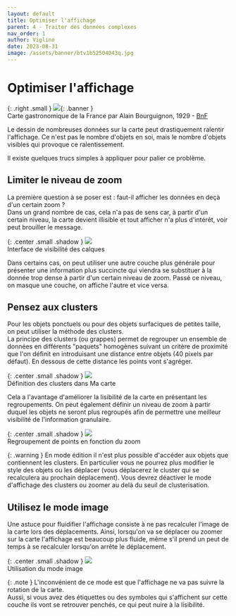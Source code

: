 ```yaml
---
layout: default
title: Optimiser l'affichage
parent: 4 - Traiter des données complexes
nav_order: 1
author: Viglino
date: 2023-08-31
image: /assets/banner/btv1b52504043q.jpg
---
```

# Optimiser l'affichage

{: .right .small }
![](/Macarte-MI/assets/banner/btv1b52504043q.jpg){: .banner }   
Carte gastronomique de la France par Alain Bourguignon, 1929 - [BnF](https://gallica.bnf.fr/ark:/12148/btv1b52504043q/)

Le dessin de nombreuses données sur la carte peut drastiquement ralentir l'affichage. Ce n'est pas le nombre d'objets en soi, mais le nombre d'objets visibles qui provoque ce ralentissement.

Il existe quelques trucs simples à appliquer pour palier ce problème.

## Limiter le niveau de zoom

La première question à se poser est : faut-il afficher les données en deçà d'un certain zoom ?   
Dans un grand nombre de cas, cela n'a pas de sens car, à partir d'un certain niveau, la carte devient illisible et tout afficher n'a plus d'intérêt, voir peut brouiller le message.

{: .center .small .shadow }
![](/Macarte-MI/assets/img/ch4.1-visibility.png)   
Interface de visibilité des calques

Dans certains cas, on peut utiliser une autre couche plus générale pour présenter une information plus succincte qui viendra se substituer à la donnée trop dense à partir d'un certain niveau de zoom. Passé ce niveau, on masque une couche, on affiche l'autre et vice versa.

## Pensez aux clusters

Pour les objets ponctuels ou pour des objets surfaciques de petites taille, on peut utiliser la méthode des clusters.   
La principe des clusters (ou grappes) permet de regrouper un ensemble de données en différents "paquets" homogènes suivant un critère de proximité que l'on définit en introduisant une distance entre objets (40 pixels par défaut). En dessous de cette distance les points vont s'agréger.

{: .center .small .shadow }
![](/Macarte-MI/assets/img/ch4.1-cluster.png)   
Définition des clusters dans Ma carte

Cela a l'avantage d'améliorer la lisibilité de la carte en présentant les regroupements. On peut également définir un niveau de zoom à partir duquel les objets ne seront plus regroupés afin de permettre une meilleur visibilité de l'information granulaire.

{: .center .small .shadow }
![](/Macarte-MI/assets/img/ch4.1-clusters.gif)   
Regroupement de points en fonction du zoom

{: .warning }
En mode édition il n'est plus possible d'accéder aux objets que contiennent les clusters. En particulier vous ne pourrez plus modifier le style des objets ou les déplacer (vous déplacerez le cluster qui se recalculera au prochain déplacement). Vous devrez déactiver le mode d'affichage des clusters ou zoomer au delà du seuil de clusterisation.

## Utilisez le mode image

Une astuce pour fluidifier l'affichage consiste à ne pas recalculer l'image de la carte lors des déplacements. Ainsi, lorsqu'on va se déplacer ou zoomer sur la carte l'affichage est beaucoup plus fluide, même s'il prend un peut de temps à se recalculer lorsqu'on arrête le déplacement.

{: .center .small .shadow }
![](/Macarte-MI/assets/img/ch4.1-image.png)   
Utilisation du mode image

{: .note }
L'inconvénient de ce mode est que l'affichage ne va pas suivre la rotation de la carte.   
Aussi, si vous avez des étiquettes ou des symboles qui s'affichent sur cette couche ils vont se retrouver penchés, ce qui peut nuire à la lisibilité.

